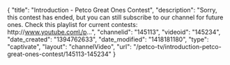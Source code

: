 {
    "title": "Introduction - Petco Great Ones Contest",
    "description": "Sorry, this contest has ended, but you can still subscribe to our channel for future ones. Check this playlist for current contests: http:\/\/www.youtube.com\/p...",
    "channelid": "145113",
    "videoid": "145234",
    "date_created": "1394762633",
    "date_modified": "1418181180",
    "type": "captivate",
    "layout": "channelVideo",
    "url": "\/petco-tv\/introduction-petco-great-ones-contest\/145113-145234"
}